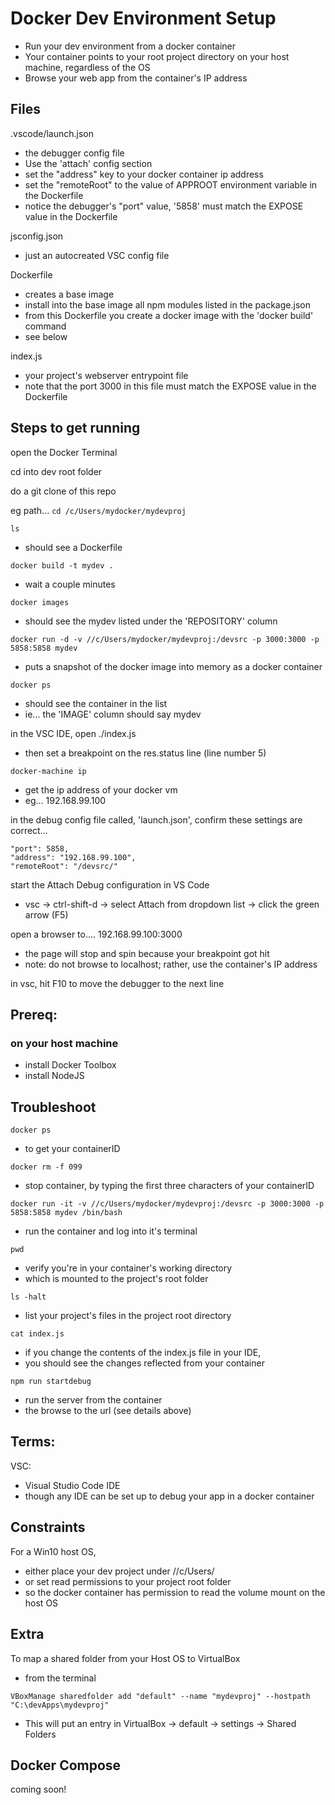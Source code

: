 # Docker Dev Environment Setup
- Run your dev environment from a docker container
- Your container points to your root project directory on your host machine, regardless of the OS
- Browse your web app from the container's IP address



## Files
.vscode/launch.json
- the debugger config file
- Use the 'attach' config section
- set the "address" key to your docker container ip address
- set the "remoteRoot" to the value of APPROOT environment variable in the Dockerfile
- notice the debugger's "port" value, '5858' must match the EXPOSE value in the Dockerfile

jsconfig.json
- just an autocreated VSC config file

Dockerfile
- creates a base image
- install into the base image all npm modules listed in the package.json
- from this Dockerfile you create a docker image with the 'docker build' command
- see below

index.js
- your project's webserver entrypoint file
- note that the port 3000 in this file must match the EXPOSE value in the Dockerfile


## Steps to get running

open the Docker Terminal

cd into dev root folder

do a git clone of this repo

eg path...
``` cd /c/Users/mydocker/mydevproj ```

``` ls ```
- should see a Dockerfile

``` docker build -t mydev . ```
- wait a couple minutes

``` docker images ```
- should see the mydev listed under the 'REPOSITORY' column

``` docker run -d -v //c/Users/mydocker/mydevproj:/devsrc -p 3000:3000 -p 5858:5858 mydev ```
- puts a snapshot of the docker image into memory as a docker container


``` docker ps ```
- should see the container in the list
- ie... the 'IMAGE' column should say mydev

in the VSC IDE, open ./index.js
- then set a breakpoint on the res.status line (line number 5)

``` docker-machine ip ```
- get the ip address of your docker vm
- eg... 192.168.99.100

in the debug config file called, 'launch.json', confirm these settings are correct...
```
"port": 5858,
"address": "192.168.99.100",
"remoteRoot": "/devsrc/"
``` 


start the Attach Debug configuration in VS Code
- vsc -> ctrl-shift-d -> select Attach from dropdown list -> click the green arrow (F5)




open a browser to....
192.168.99.100:3000
- the page will stop and spin because your breakpoint got hit
- note: do not browse to localhost; rather, use the container's IP address

in vsc, hit F10 to move the debugger to the next line



## Prereq:

### on your host machine
- install Docker Toolbox
- install NodeJS



## Troubleshoot
 ```docker ps ```
 - to get your containerID

 ``` docker rm -f 099 ```
 - stop container, by typing the first three characters of your containerID

``` docker run -it -v //c/Users/mydocker/mydevproj:/devsrc -p 3000:3000 -p 5858:5858 mydev /bin/bash ```
- run the container and log into it's terminal

``` pwd ```
- verify you're in your container's working directory
- which is mounted to the project's root folder

``` ls -halt ```
- list your project's files in the project root directory

``` cat index.js ```
- if you change the contents of the index.js file in your IDE, 
- you should see the changes reflected from your container 

``` npm run startdebug ``` 
- run the server from the container
- the browse to the url (see details above)


## Terms:

VSC:
- Visual Studio Code IDE
- though any IDE can be set up to debug your app in a docker container


## Constraints
For a Win10 host OS, 
- either place your dev project under //c/Users/
- or set read permissions to your project root folder
- so the docker container has permission to read the volume mount on the host OS




## Extra
To map a shared folder from your Host OS to VirtualBox
- from the terminal

``` VBoxManage sharedfolder add "default" --name "mydevproj" --hostpath "C:\devApps\mydevproj" ```

- This will put an entry in VirtualBox -> default -> settings -> Shared Folders



## Docker Compose
coming soon!

